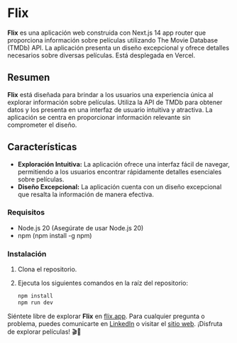 # Flix

**Flix** es una aplicación web construida con Next.js 14 app router que proporciona información sobre películas utilizando The Movie Database (TMDb) API. La aplicación presenta un diseño excepcional y ofrece detalles necesarios sobre diversas películas. Está desplegada en Vercel.

## Resumen

**Flix** está diseñada para brindar a los usuarios una experiencia única al explorar información sobre películas. Utiliza la API de TMDb para obtener datos y los presenta en una interfaz de usuario intuitiva y atractiva. La aplicación se centra en proporcionar información relevante sin comprometer el diseño.

## Características

- **Exploración Intuitiva:** La aplicación ofrece una interfaz fácil de navegar, permitiendo a los usuarios encontrar rápidamente detalles esenciales sobre películas.
- **Diseño Excepcional:** La aplicación cuenta con un diseño excepcional que resalta la información de manera efectiva.

### Requisitos

- Node.js 20 (Asegúrate de usar Node.js 20)
- npm (npm install -g npm)

### Instalación

1. Clona el repositorio.
2. Ejecuta los siguientes comandos en la raíz del repositorio:

   ```bash
   npm install
   npm run dev
   
Siéntete libre de explorar **Flix** en [flix.app](https://flix-zeta.vercel.app/). Para cualquier pregunta o problema, puedes comunicarte en [LinkedIn](https://www.linkedin.com/in/erick-josep-salazar-8b8b6024b/) o visitar el [sitio web](https://flix-zeta.vercel.app/). ¡Disfruta de explorar películas! 🎬🍿
